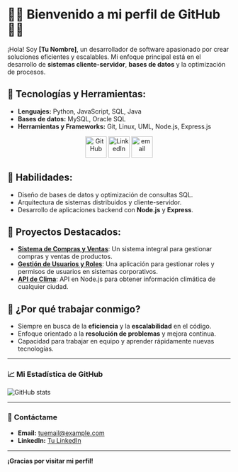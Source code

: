 # 👨‍💻 **Bienvenido a mi perfil de GitHub** 👨‍💻

¡Hola! Soy **[Tu Nombre]**, un desarrollador de software apasionado por crear soluciones eficientes y escalables. Mi enfoque principal está en el desarrollo de **sistemas cliente-servidor**, **bases de datos** y la optimización de procesos.  

## 🚀 **Tecnologías y Herramientas:**
- **Lenguajes:** Python, JavaScript, SQL, Java
- **Bases de datos:** MySQL, Oracle SQL
- **Herramientas y Frameworks:** Git, Linux, UML, Node.js, Express.js
 <p align="center">
  <a href="https://github.com/peterthehan">
    <picture>
      <source media="(prefers-color-scheme: dark)" srcset="https://cdn.simpleicons.org/github/white">
      <img alt="GitHub" title="GitHub" height="48" width="48" src="https://cdn.simpleicons.org/github"></picture></a>
  <a href="https://www.linkedin.com/in/peterthehan">
    <img alt="LinkedIn" title="LinkedIn" height="48" width="48" src="https://cdn.simpleicons.org/linkedin"></a>
     <a href="mailto:matyo91@gmail.com">
    <img src="https://img.icons8.com/color/48/000000/gmail.png" alt="email" height="48" width="48"/>
  </a>
</p>


## 🔧 **Habilidades:**
- Diseño de bases de datos y optimización de consultas SQL.
- Arquitectura de sistemas distribuidos y cliente-servidor.
- Desarrollo de aplicaciones backend con **Node.js** y **Express**.

## 🌟 **Proyectos Destacados:**
- [**Sistema de Compras y Ventas**](https://github.com/tuusuario/proyecto1): Un sistema integral para gestionar compras y ventas de productos.
- [**Gestión de Usuarios y Roles**](https://github.com/tuusuario/proyecto2): Una aplicación para gestionar roles y permisos de usuarios en sistemas corporativos.
- [**API de Clima**](https://github.com/tuusuario/proyecto3): API en Node.js para obtener información climática de cualquier ciudad.

## 💬 **¿Por qué trabajar conmigo?**
- Siempre en busca de la **eficiencia** y la **escalabilidad** en el código.
- Enfoque orientado a la **resolución de problemas** y mejora continua.
- Capacidad para trabajar en equipo y aprender rápidamente nuevas tecnologías.

---

### 📈 **Mi Estadística de GitHub**

![GitHub stats](https://github-readme-stats.vercel.app/api?username=tuusuario&show_icons=true&hide_title=true&count_private=true&hide=prs)

---

### 📩 **Contáctame**
- **Email:** [tuemail@example.com](mailto:tuemail@example.com)
- **LinkedIn:** [Tu LinkedIn](https://linkedin.com/in/tuperfil)

---

**¡Gracias por visitar mi perfil!**
